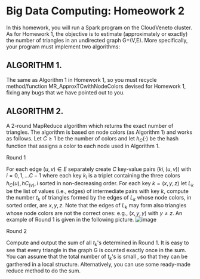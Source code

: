 #  Big Data Computing: Homeowork 2
In this homework, you will run a Spark program on the CloudVeneto cluster. As for Homework 1, the objective is to estimate (approximately or exactly) the number of triangles in an undirected graph G=(V,E). 
More specifically, your program must implement two algorithms:

## ALGORITHM 1. 

The same as Algorithm 1 in Homework 1, so you must recycle method/function MR_ApproxTCwithNodeColors devised for Homework 1, fixing any bugs that we have pointed out to you.

## ALGORITHM 2. 
A 2-round MapReduce algorithm which returns the exact number of triangles. The algorithm is based on node colors (as Algorithm 1) and works as follows. Let $C \geq 1$ be the number of colors 
and let $h_C(⋅)$ be the hash function that assigns a color to each node used in Algorithm 1.

Round 1

For each edge $(u,v) \in E$  separately create $C$ key-value pairs $(ki,(u,v))$ with $i=0,1,…C−1$ where each key $k_i$ is a triplet containing the three colors $h_C(u), hC_(v), i$ sorted in non-decreasing order.
For each key $k=(x,y,z)$ let $L_k$ be the list of values (i.e., edges) of intermediate pairs with key $k$, compute the number $t_k$ of triangles formed by the edges of $L_k$  whose node colors, in sorted order, are $x, y, z$. 
Note that the edges of $L_k$ may form also triangles whose node colors are not the correct ones: e.g., $(x,y,y)$ with $y \neq z$.
An example of Round 1 is given in the following picture.
![image](https://github.com/Ska-p/Big-Data-Computing/assets/102731992/92b10c06-2bd4-4187-a237-a8a8fe93d7ff)

Round 2 

Compute and output the sum of all $t_k$'s determined in Round 1. It is easy to see that every triangle in the graph G is counted exactly once in the sum. You can assume that the total number of $t_k$'s is small
, so that they can be garthered in a local structure. Alternatively, you can use some ready-made reduce method to do the sum.
